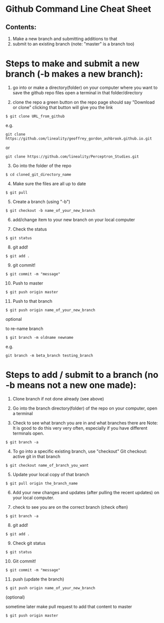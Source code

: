 # Github Command Line Cheat Sheet

## Contents:
1. Make a new branch and submitting additions to that
2. submit to an existing branch (note: "master" is a branch too)


# Steps to make and submit a new branch (-b makes a new branch):

1. go into or make a directory(folder) on your computer 
where you want to save the github repo files
open a terminal in that folder/directory

2. clone the repo
a green button on the repo page should say "Download or clone"
clicking that button will give you the link 

```$ git clone URL_from_github```

e.g.

```git clone https://github.com/lineality/geoffrey_gordon_ashbrook.github.io.git```

or

```git clone https://github.com/lineality/Perceptron_Studies.git```


3. Go into the folder of the repo

```$ cd cloned_git_directory_name```

4. Make sure the files are all up to date

```$ git pull```

5. Create a branch (using "-b")

```$ git checkout -b name_of_your_new_branch```

6. add/change item to your new branch on your local computer

7. Check the status

```$ git status```

8. git add!

```$ git add .```

9. git commit!

```$ git commit -m "message"```

10. Push to master

```$ git push origin master```

11. Push to that branch

```$ git push origin name_of_your_new_branch```

optional

to re-name branch

```$ git branch -m oldname newname```

e.g.

```git branch -m beta_branch testing_branch```





# Steps to add / submit to a branch (no -b means not a new one made):

1. Clone branch if not done already (see above)

2. Go into the branch directory(folder) of the repo on your computer, open a terminal

3. Check to see what branch you are in and what branches there are
Note: It is good to do this very very often, especially if you have different terminals open.

```$ git branch -a```

4. To go into a specific existing branch, use "checkout"
Git checkout: active git in that branch

```$ git checkout name_of_branch_you_want```

5. Update your local copy of that branch

```$ git pull origin the_branch_name```

6. Add your new changes and updates (after pulling the recent updates) on your local computer.
	
7. check to see you are on the correct branch (check often)

```$ git branch -a```

8. git add!

```$ git add .```

9. Check git status

```$ git status```

10. Git commit!

```$ git commit -m "message"```

11. push (update the branch)

```$ git push origin name_of_your_new_branch```

(optional) 

sometime later make pull request to add that content to master

```$ git push origin master```



